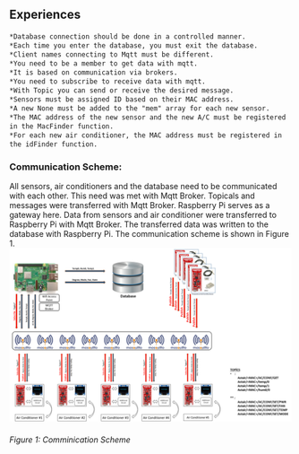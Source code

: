 ## Experiences
    *Database connection should be done in a controlled manner.
    *Each time you enter the database, you must exit the database.
    *Client names connecting to Mqtt must be different.
    *You need to be a member to get data with mqtt.
    *It is based on communication via brokers.
    *You need to subscribe to receive data with mqtt.
    *With Topic you can send or receive the desired message.
    *Sensors must be assigned ID based on their MAC address.
    *A new None must be added to the "mem" array for each new sensor.
    *The MAC address of the new sensor and the new A/C must be registered in the MacFinder function.
    *For each new air conditioner, the MAC address must be registered in the idFinder function.
### Communication Scheme:
  All sensors, air conditioners and the database need to be communicated with each other. This need was met with Mqtt Broker. Topicals and messages were transferred with Mqtt Broker. Raspberry Pi serves as a gateway here. Data from sensors and air conditioner were transferred to Raspberry Pi with Mqtt Broker. The transferred data was written to the database with Raspberry Pi. The communication scheme is shown in Figure 1.
![alt text](Communication-diagram.png)
###### Figure 1: Comminication Scheme

